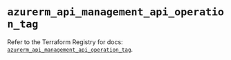 # `azurerm_api_management_api_operation_tag`

Refer to the Terraform Registry for docs: [`azurerm_api_management_api_operation_tag`](https://registry.terraform.io/providers/hashicorp/azurerm/3.109.0/docs/resources/api_management_api_operation_tag).

